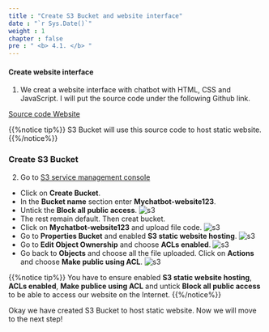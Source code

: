 ```yaml
---
title : "Create S3 Bucket and website interface"
date : "`r Sys.Date()`"
weight : 1
chapter : false
pre : " <b> 4.1. </b> "
---
```



#### Create website interface 
1. We creat a website interface with chatbot with HTML, CSS and JavaScript.
I will put the source code under the following Github link.

[Source code Website](https://ap-southeast-2.console.aws.amazon.com/lambda/home)


{{%notice tip%}}
S3 Bucket will use this source code to host static website.
{{%/notice%}}

### Create S3 Bucket
2. Go to [S3 service management console](https://ap-southeast-2.console.aws.amazon.com/s3/home)
  + Click on **Create Bucket**.
  + In the **Bucket name** section enter **Mychatbot-website123**.
  + Untick the **Block all public access**.
![s3](/images/4.s3/s3-01.png)
  + The rest remain default. Then creat bucket.
  + Click on **Mychatbot-website123** and upload file code.
![s3](/images/4.s3/s3-02.png)
  + Go to **Properties Bucket** and enabled **S3 static website hosting**.
![s3](/images/4.s3/s3-03.png)
  + Go to **Edit Object Ownership** and choose **ACLs enabled**.
![s3](/images/4.s3/s3-04.png)
  + Go back to **Objects** and choose all the file uploaded. Click on **Actions** and choose **Make public using ACL**. 
![s3](/images/4.s3/s3-05.png)

{{%notice tip%}}
You have to ensure enabled **S3 static website hosting**, **ACLs enabled**, **Make publice using ACL** and untick **Block all public access** to be able to access our website on the Internet.
{{%/notice%}}

Okay we have created S3 Bucket to host static website. Now we will move to the next step!


